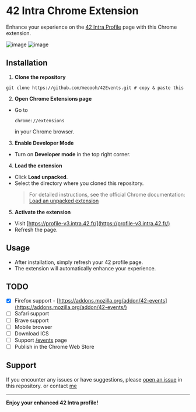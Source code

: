 # 42 Intra Chrome Extension

Enhance your experience on the [42 Intra Profile](https://profile-v3.intra.42.fr/) page with this Chrome extension.

![image](https://github.com/user-attachments/assets/78640749-f02d-4d2e-a3ac-9f08c14ed6cf)
![image](https://github.com/user-attachments/assets/1f509e24-349d-4de6-bb46-85cfd05e45d5)

## Installation

1. **Clone the repository**
```
git clone https://github.com/meoooh/42Events.git # copy & paste this
```

2. **Open Chrome Extensions page**
- Go to
	```
	chrome://extensions
	```
	in your Chrome browser.

3. **Enable Developer Mode**
- Turn on **Developer mode** in the top right corner.

4. **Load the extension**
- Click **Load unpacked**.
- Select the directory where you cloned this repository.
	> For detailed instructions, see the official Chrome documentation:
	> [Load an unpacked extension](https://developer.chrome.com/docs/extensions/get-started/tutorial/hello-world#load-unpacked)

5. **Activate the extension**
- Visit [https://profile-v3.intra.42.fr/](https://profile-v3.intra.42.fr/)
- Refresh the page.

## Usage

- After installation, simply refresh your 42 profile page.
- The extension will automatically enhance your experience.

## TODO

- [x] Firefox support - [https://addons.mozilla.org/addon/42-events](https://addons.mozilla.org/addon/42-events/)
- [ ] Safari support
- [ ] Brave support
- [ ] Mobile browser
- [ ] Download ICS
- [ ] Support [/events](https://profile.intra.42.fr/events) page
- [ ] Publish in the Chrome Web Store

## Support

If you encounter any issues or have suggestions, please [open an issue](https://github.com/meoooh/42Events/issues/new) in this repository. or contact [me](https://profile-v3.intra.42.fr/users/hangkim)

---

**Enjoy your enhanced 42 Intra profile!**
